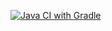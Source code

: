 [![Java CI with Gradle](https://github.com/Guzelechkin/callback1/actions/workflows/gradle.yml/badge.svg)](https://github.com/Guzelechkin/callback1/actions/workflows/gradle.yml)